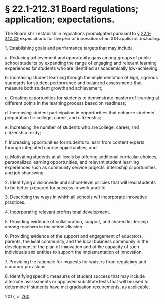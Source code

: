 # § 22.1-212.31 Board regulations; application; expectations.

<p>The Board shall establish in regulations promulgated pursuant to § <a href='http://law.lis.virginia.gov/vacode/22.1-212.29/'>22.1-212.29</a> expectations for the plan of innovation of an SDI applicant, including:</p><p>1. Establishing goals and performance targets that may include:</p><p>a. Reducing achievement and opportunity gaps among groups of public school students by expanding the range of engaging and relevant learning experiences for students who are identified as academically low-achieving;</p><p>b. Increasing student learning through the implementation of high, rigorous standards for student performance and balanced assessments that measure both student growth and achievement;</p><p>c. Creating opportunities for students to demonstrate mastery of learning at different points in the learning process based on readiness;</p><p>d. Increasing student participation in opportunities that enhance students' preparation for college, career, and citizenship;</p><p>e. Increasing the number of students who are college, career, and citizenship ready;</p><p>f. Increasing opportunities for students to learn from content experts through integrated course opportunities; and</p><p>g. Motivating students at all levels by offering additional curricular choices, personalized learning opportunities, and relevant student learning experiences such as community service projects, internship opportunities, and job shadowing.</p><p>2. Identifying divisionwide and school-level policies that will lead students to be better prepared for success in work and life.</p><p>3. Describing the ways in which all schools will incorporate innovative practices.</p><p>4. Incorporating relevant professional development.</p><p>5. Providing evidence of collaboration, support, and shared leadership among teachers in the school division.</p><p>6. Providing evidence of the support and engagement of educators, parents, the local community, and the local business community in the development of the plan of innovation and of the capacity of such individuals and entities to support the implementation of innovation.</p><p>7. Providing the rationale for requests for waivers from regulatory and statutory provisions.</p><p>8. Identifying specific measures of student success that may include alternate assessments or approved substitute tests that will be used to determine if students have met graduation requirements, as applicable.</p><p>2017, c. <a href='http://lis.virginia.gov/cgi-bin/legp604.exe?171+ful+CHAP0760'>760</a>.</p>